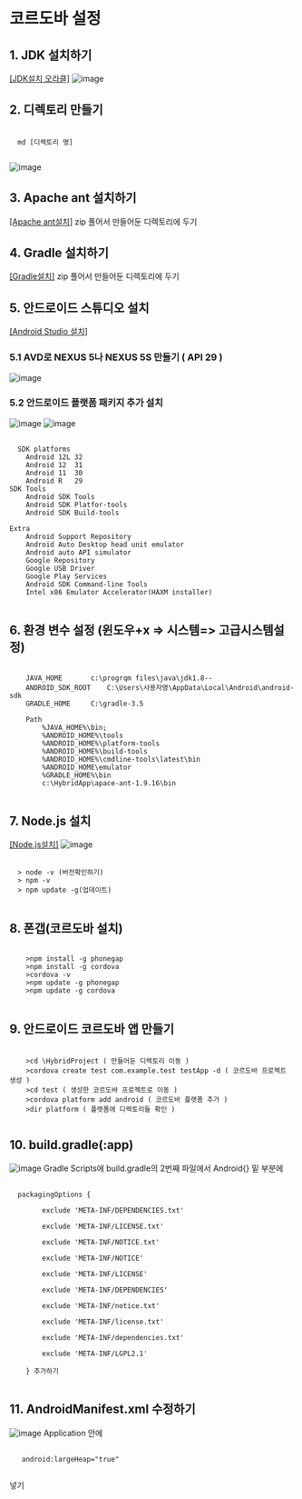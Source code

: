 # 코르도바 설정

## 1. JDK 설치하기
[[JDK설치 오라클]](https://www.oracle.com/kr/java/technologies/javase/javase8-archive-downloads.html)
![image](https://user-images.githubusercontent.com/94514664/204339616-afb1dcc3-4552-43f3-9cdb-25363d87e25c.png)

## 2. 디렉토리 만들기
<pre>
  <code>
  md [디렉토리 명]
  </code>
</pre>
![image](https://user-images.githubusercontent.com/94514664/204341649-e1e44c9c-525c-4394-b42d-7847d9edfd7a.png)

## 3. Apache ant 설치하기
[[Apache ant설치]](https://ant.apache.org/bindownload.cgi)
zip 풀어서 만들어둔 디렉토리에 두기

## 4. Gradle 설치하기
[[Gradle설치]](https://gradle.org/releases/)
zip 풀어서 만들어둔 디렉토리에 두기

## 5. 안드로이드 스튜디오 설치
[[Android Studio 설치]](https://developer.android.com/studio?gclid=Cj0KCQiA1ZGcBhCoARIsAGQ0kkqlYNEvfjGG-u08JWsbA7E9dTOs6sA8fT_wgGn3nzSHCYR6yCagOBQaAiktEALw_wcB&gclsrc=aw.ds)
### 5.1 AVD로 NEXUS 5나 NEXUS 5S 만들기 ( API 29 ) 
![image](https://user-images.githubusercontent.com/94514664/204344362-9b5ad111-487f-43a5-8d40-714b8820f466.png)

### 5.2 안드로이드 플랫폼 패키지 추가 설치
![image](https://user-images.githubusercontent.com/94514664/204343857-a36530e9-34e0-4f9a-94be-d3855c82fdd1.png)
![image](https://user-images.githubusercontent.com/94514664/204344194-eadf76c1-0242-44b2-98db-aea5150833fc.png)
<pre>
  <code>
  SDK platforms
	Android 12L	32
	Android 12	31
	Android 11	30
	Android R	29
SDK Tools
	Android SDK Tools
	Android SDK Platfor-tools
	Android SDK Build-tools

Extra
	Android Support Repository
	Android Auto Desktop head unit emulator
	Android auto API simulator
	Google Repository
	Google USB Driver
	Google Play Services
	Android SDK Command-line Tools
	Intel x86 Emulator Accelerator(HAXM installer)
  </code>
</pre>

## 6. 환경 변수 설정 (윈도우+x => 시스템=> 고급시스템설정)
<pre>
  <code>
  	JAVA_HOME 		c:\progrqm files\java\jdk1.8--
	ANDROID_SDK_ROOT	C:\Users\사용자명\AppData\Local\Android\android-sdk
	GRADLE_HOME		C:\gradle-3.5

	Path 
		%JAVA_HOME%\bin;
		%ANDROID_HOME%\tools
		%ANDROID_HOME%\platform-tools
		%ANDROID_HOME%\build-tools
		%ANDROID_HOME%\cmdline-tools\latest\bin
		%ANDROID_HOME\emulator
		%GRADLE_HOME%\bin
		c:\HybridApp\apace-ant-1.9.16\bin
  </code>
</pre>
## 7. Node.js 설치
[[Node.js설치]](https://nodejs.org/ko/)
![image](https://user-images.githubusercontent.com/94514664/204345073-c0428313-1906-4c65-8cb7-5204600f686c.png)
<pre>
  <code>
  > node -v (버전확인하기)
  > npm -v
  > npm update -g(업데이트)
  </code>
</pre>
## 8. 폰갭(코르도바 설치)
<pre>
  <code>
  	>npm install -g phonegap
	>npm install -g cordova
	>cordova -v
	>npm update -g phonegap
	>npm update -g cordova
  </code>
</pre>
## 9. 안드로이드 코르도바 앱 만들기
<pre>
  <code>
	>cd \HybridProject ( 만들어둔 디렉토리 이동 )
	>cordova create test com.example.test testApp -d ( 코르도바 프로젝트 생성 )
	>cd test ( 생성한 코르도바 프로젝트로 이동 )
	>cordova platform add android ( 코르도바 플랫폼 추가 )
	>dir platform ( 플랫폼에 디렉토리들 확인 )
  </code>
</pre>
## 10. build.gradle(:app)
![image](https://user-images.githubusercontent.com/94514664/204346072-3b2dfc59-384c-4ccc-b881-37a45deaed29.png)
Gradle Scripts에 build.gradle의 2번째 파일에서 Android{} 밑 부분에
<pre>
  <code>
  packagingOptions {

        exclude 'META-INF/DEPENDENCIES.txt'

        exclude 'META-INF/LICENSE.txt'

        exclude 'META-INF/NOTICE.txt'

        exclude 'META-INF/NOTICE'

        exclude 'META-INF/LICENSE'

        exclude 'META-INF/DEPENDENCIES'

        exclude 'META-INF/notice.txt'

        exclude 'META-INF/license.txt'

        exclude 'META-INF/dependencies.txt'

        exclude 'META-INF/LGPL2.1'

    } 추가하기
  </code>
</pre>
## 11. AndroidManifest.xml 수정하기
![image](https://user-images.githubusercontent.com/94514664/204346662-83ad0db2-5a90-45db-b34d-8f170eacded4.png)
Application 안에
<pre>
  <code>
   android:largeHeap="true"
  </code>
</pre>
 넣기
